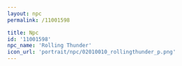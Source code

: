 ```yaml
---
layout: npc
permalink: /11001598

title: Npc
id: '11001598'
npc_name: 'Rolling Thunder'
icon_url: 'portrait/npc/02010010_rollingthunder_p.png'
---
```

